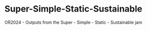 # Super-Simple-Static-Sustainable
OR2024 - Outputs from the Super - Simple - Static - Sustainable jam
